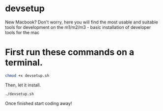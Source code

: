 # devsetup
New Macbook? Don't worry,  here you will find the most usable and suitable tools for development on the m1/m2/m3 - basic installation of developer tools for the mac

# First run these commands on a terminal.
```bash
chmod +x devsetup.sh
```

Then, let it install.
```bash
./devsetup.sh
```

Once finished start coding away!
